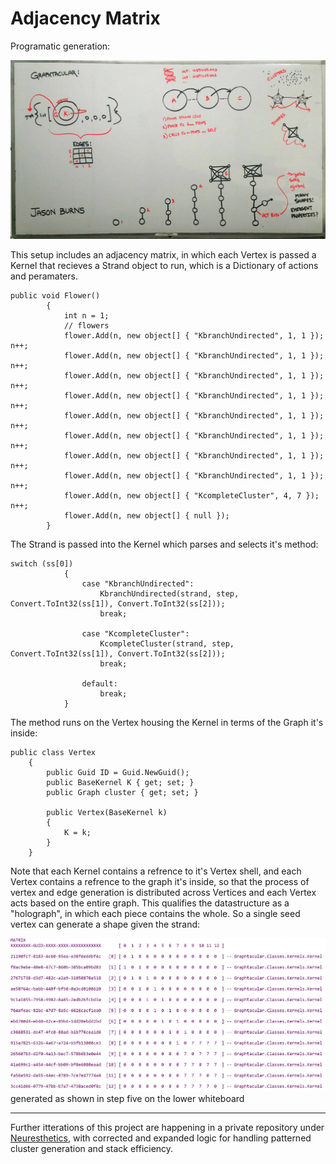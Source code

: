 # Adjacency Matrix

Programatic generation:

![whiteboard](https://github.com/jasonb315/data-structures-and-algorithms-dn/blob/master/assets/WB00.jpg)

This setup includes an adjacency matrix, in which each Vertex is passed a Kernel that recieves a Strand object to run, which is a Dictionary of actions and peramaters.

```
public void Flower()
        {
            int n = 1;
            // flowers
            flower.Add(n, new object[] { "KbranchUndirected", 1, 1 }); n++;
            flower.Add(n, new object[] { "KbranchUndirected", 1, 1 }); n++;
            flower.Add(n, new object[] { "KbranchUndirected", 1, 1 }); n++;
            flower.Add(n, new object[] { "KbranchUndirected", 1, 1 }); n++;
            flower.Add(n, new object[] { "KbranchUndirected", 1, 1 }); n++;
            flower.Add(n, new object[] { "KbranchUndirected", 1, 1 }); n++;
            flower.Add(n, new object[] { "KbranchUndirected", 1, 1 }); n++;
            flower.Add(n, new object[] { "KbranchUndirected", 1, 1 }); n++;
            flower.Add(n, new object[] { "KcompleteCluster", 4, 7 }); n++;
            flower.Add(n, new object[] { null });
        }
```

The Strand is passed into the Kernel which parses and selects it's method:

```
switch (ss[0])
            {
                case "KbranchUndirected":
                    KbranchUndirected(strand, step, Convert.ToInt32(ss[1]), Convert.ToInt32(ss[2]));
                    break;

                case "KcompleteCluster":
                    KcompleteCluster(strand, step, Convert.ToInt32(ss[1]), Convert.ToInt32(ss[2]));
                    break;

                default:
                    break;
            }
```

The method runs on the Vertex housing the Kernel in terms of the Graph it's inside:

```
public class Vertex
    {
        public Guid ID = Guid.NewGuid();
        public BaseKernel K { get; set; }
        public Graph cluster { get; set; }

        public Vertex(BaseKernel k)
        {
            K = k;
        }
    }
```


Note that each Kernel contains a refrence to it's Vertex shell, and each Vertex contains a refrence to the graph it's inside, so that the process of vertex and edge generation is distributed across Vertices and each Vertex acts based on the entire graph. This qualifies the datastructure as a "holograph", in which each piece contains the whole. So a single seed vertex can generate a shape given the strand:

![seeded run](https://github.com/jasonb315/data-structures-and-algorithms-dn/blob/master/assets/FirstChainRun.JPG)
generated as shown in step five on the lower whiteboard

***

Further itterations of this project are happening in a private repository under [Neuresthetics](https://github.com/Neuresthetics), with corrected and expanded logic for handling patterned cluster generation and stack efficiency.

